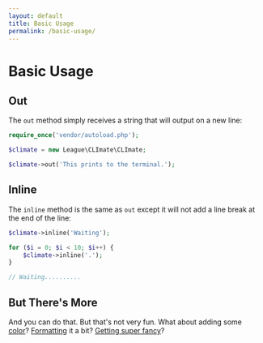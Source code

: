 ```yaml
---
layout: default
title: Basic Usage
permalink: /basic-usage/
---
```


Basic Usage
==============

## Out

The `out` method simply receives a string that will output on a new line:

~~~php
require_once('vendor/autoload.php');

$climate = new League\CLImate\CLImate;

$climate->out('This prints to the terminal.');
~~~

## Inline

The `inline` method is the same as `out` except it will not add a line break at the end of the line:

~~~php
$climate->inline('Waiting');

for ($i = 0; $i < 10; $i++) {
    $climate->inline('.');
}

// Waiting..........
~~~

## But There's More

And you can do that. But that's not very fun. What about adding some [color](/styling/colors/)? [Formatting](/styling/formatting/) it a bit? [Getting super fancy](/terminal-objects/table/)?
